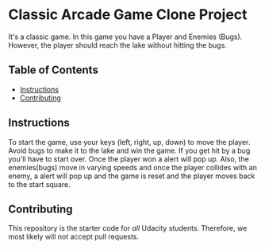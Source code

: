 # Classic Arcade Game Clone Project
It's a classic game. In this game you have a Player and Enemies (Bugs). However, the player should reach the lake without hitting the bugs.

## Table of Contents

- [Instructions](#instructions)
- [Contributing](#contributing)

## Instructions

To start the game, use your keys (left, right, up, down) to move the player. Avoid bugs to make it to the lake and win the game. If you get hit by a bug you'll have to start over. Once the player won a alert will pop up. Also, the enemies(bugs) move in varying speeds and once the player collides with an enemy, a alert will pop up and the game is reset and the player moves back to the start square.

## Contributing

This repository is the starter code for _all_ Udacity students. Therefore, we most likely will not accept pull requests.
